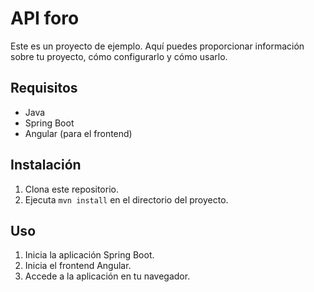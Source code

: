 # API foro

Este es un proyecto de ejemplo. Aquí puedes proporcionar información sobre tu proyecto, cómo configurarlo y cómo usarlo.

## Requisitos

- Java
- Spring Boot
- Angular (para el frontend)

## Instalación

1. Clona este repositorio.
2. Ejecuta `mvn install` en el directorio del proyecto.

## Uso

1. Inicia la aplicación Spring Boot.
2. Inicia el frontend Angular.
3. Accede a la aplicación en tu navegador.